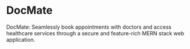 # DocMate
 DocMate: Seamlessly book appointments with doctors and access healthcare services through a secure and feature-rich MERN stack web application.
